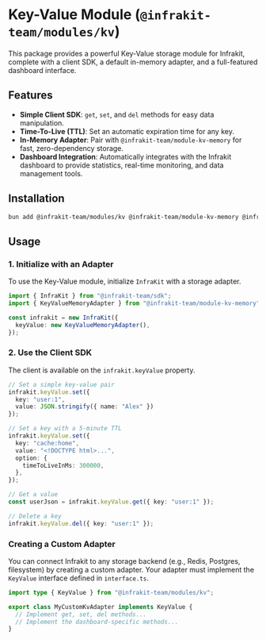 # Key-Value Module (`@infrakit-team/modules/kv`)

This package provides a powerful Key-Value storage module for Infrakit, complete with a client SDK, a default in-memory adapter, and a full-featured dashboard interface.

## Features

-   **Simple Client SDK**: `get`, `set`, and `del` methods for easy data manipulation.
-   **Time-To-Live (TTL)**: Set an automatic expiration time for any key.
-   **In-Memory Adapter**: Pair with `@infrakit-team/module-kv-memory` for fast, zero-dependency storage.
-   **Dashboard Integration**: Automatically integrates with the Infrakit dashboard to provide statistics, real-time monitoring, and data management tools.

## Installation

```bash
bun add @infrakit-team/modules/kv @infrakit-team/module-kv-memory @infrakit-team/sdk
```

## Usage

### 1. Initialize with an Adapter

To use the Key-Value module, initialize `InfraKit` with a storage adapter.

```typescript
import { InfraKit } from "@infrakit-team/sdk";
import { KeyValueMemoryAdapter } from "@infrakit-team/module-kv-memory";

const infrakit = new InfraKit({
  keyValue: new KeyValueMemoryAdapter(),
});
```

### 2. Use the Client SDK

The client is available on the `infrakit.keyValue` property.

```typescript
// Set a simple key-value pair
infrakit.keyValue.set({
  key: "user:1",
  value: JSON.stringify({ name: "Alex" })
});

// Set a key with a 5-minute TTL
infrakit.keyValue.set({
  key: "cache:home",
  value: "<!DOCTYPE html>...",
  option: {
    timeToLiveInMs: 300000,
  },
});

// Get a value
const userJson = infrakit.keyValue.get({ key: "user:1" });

// Delete a key
infrakit.keyValue.del({ key: "user:1" });
```

### Creating a Custom Adapter

You can connect Infrakit to any storage backend (e.g., Redis, Postgres, filesystem) by creating a custom adapter. Your adapter must implement the `KeyValue` interface defined in `interface.ts`.

```typescript
import type { KeyValue } from "@infrakit-team/modules/kv";

export class MyCustomKvAdapter implements KeyValue {
  // Implement get, set, del methods...
  // Implement the dashboard-specific methods...
}
```
